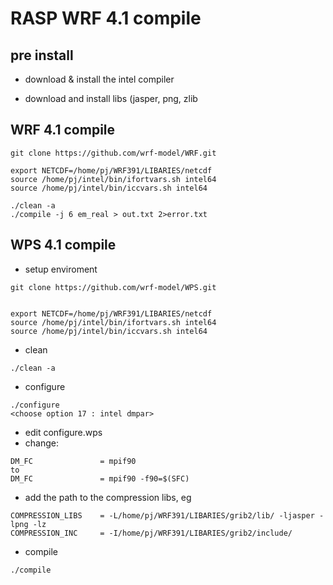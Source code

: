 # RASP WRF 4.1 compile

## pre install
- download & install the intel compiler

- download and install libs (jasper, png, zlib

## WRF 4.1 compile


```
git clone https://github.com/wrf-model/WRF.git

export NETCDF=/home/pj/WRF391/LIBARIES/netcdf
source /home/pj/intel/bin/ifortvars.sh intel64 
source /home/pj/intel/bin/iccvars.sh intel64
```

```
./clean -a
./compile -j 6 em_real > out.txt 2>error.txt
```

## WPS 4.1 compile

- setup enviroment

```
git clone https://github.com/wrf-model/WPS.git


export NETCDF=/home/pj/WRF391/LIBARIES/netcdf
source /home/pj/intel/bin/ifortvars.sh intel64 
source /home/pj/intel/bin/iccvars.sh intel64
```

- clean
 ```
 ./clean -a
 ```
 
 - configure
 ```
 ./configure
 <choose option 17 : intel dmpar>
```
 - edit configure.wps
  -  change:
 ```
 DM_FC               = mpif90 
 to
 DM_FC               = mpif90 -f90=$(SFC)
 
 ```
  - add the path to the compression libs, eg
 ```
COMPRESSION_LIBS    = -L/home/pj/WRF391/LIBARIES/grib2/lib/ -ljasper -lpng -lz
COMPRESSION_INC     = -I/home/pj/WRF391/LIBARIES/grib2/include/ 
 ```
 
 - compile
 ```
 ./compile
 ```

 
 
